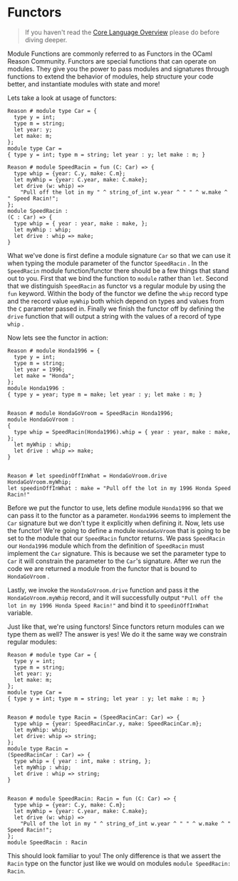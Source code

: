 # Functors

> If you haven't read the [Core Language Overview](/reader/guides/native/anIntroductionToReason/coreLanguage/coreLanguage) please do before diving deeper.

Module Functions are commonly referred to as Functors in the OCaml Reason Community. Functors are special functions that can operate on modules. They give you the power to pass modules and signatures through functions to extend the behavior of modules, help structure your code better, and instantiate modules with state and more!

Lets take a look at usage of functors:

```reason
Reason # module type Car = {
  type y = int;
  type m = string;
  let year: y;
  let make: m;
};
module type Car =
{ type y = int; type m = string; let year : y; let make : m; }

Reason # module SpeedRacin = fun (C: Car) => {
  type whip = {year: C.y, make: C.m};
  let myWhip = {year: C.year, make: C.make};
  let drive (w: whip) =>
    "Pull off the lot in my " ^ string_of_int w.year ^ " " ^ w.make ^ " Speed Racin!";
};
module SpeedRacin :
(C : Car) => {
  type whip = { year : year, make : make, };
  let myWhip : whip;
  let drive : whip => make;
}
```

What we've done is first define a module signature `Car` so that we can use it when typing the module parameter of the functor `SpeedRacin` . In the `SpeedRacin` module function/functor there should be a few things that stand out to you. First that we bind the function to `module` rather than `let`. Second that we distinguish `SpeedRacin` as functor vs a regular module by using the `fun` keyword. Within the body of the functor we define the `whip` record type and the record value `myWhip` both which depend on types and values from the `C` parameter passed in. Finally we finish the functor off by defining the `drive` function that will output a string with the values of a record of type `whip` .

Now lets see the functor in action:

```reason
Reason # module Honda1996 = {
  type y = int;
  type m = string;
  let year = 1996;
  let make = "Honda";
};
module Honda1996 :
{ type y = year; type m = make; let year : y; let make : m; }


Reason # module HondaGoVroom = SpeedRacin Honda1996;
module HondaGoVroom :
{
  type whip = SpeedRacin(Honda1996).whip = { year : year, make : make, };
  let myWhip : whip;
  let drive : whip => make;
}


Reason # let speedinOffInWhat = HondaGoVroom.drive HondaGoVroom.myWhip;
let speedinOffInWhat : make = "Pull off the lot in my 1996 Honda Speed Racin!"
```

Before we put the functor to use, lets define module `Honda1996` so that we can pass it to the functor as a parameter. `Honda1996` seems to implement the `Car` signature but we don't type it explicitly when defining it. Now, lets use the functor! We're going to define a module `HondaGoVroom` that is going to be set to the module that our `SpeedRacin` functor returns. We pass `SpeedRacin` our `Honda1996` module which from the definition of `SpeedRacin` must implement the `Car` signature. This is because we set the parameter type to `Car` it will constrain the parameter to the `Car`'s signature. After we run the code we are returned a module from the functor that is bound to `HondaGoVroom` .

Lastly, we invoke the `HondaGoVroom.drive` function and pass it the `HondaGoVroom.myWhip` record, and it will successfully output `"Pull off the lot in my 1996 Honda Speed Racin!"` and bind it to `speedinOffInWhat` variable.

Just like that, we're using functors! Since functors return modules can we type them as well? The answer is yes! We do it the same way we constrain regular modules:

```reason
Reason # module type Car = {
  type y = int;
  type m = string;
  let year: y;
  let make: m;
};
module type Car =
{ type y = int; type m = string; let year : y; let make : m; }


Reason # module type Racin = (SpeedRacinCar: Car) => {
  type whip = {year: SpeedRacinCar.y, make: SpeedRacinCar.m};
  let myWhip: whip;
  let drive: whip => string;
};
module type Racin =
(SpeedRacinCar : Car) => {
  type whip = { year : int, make : string, };
  let myWhip : whip;
  let drive : whip => string;
}


Reason # module SpeedRacin: Racin = fun (C: Car) => {
  type whip = {year: C.y, make: C.m};
  let myWhip = {year: C.year, make: C.make};
  let drive (w: whip) =>
    "Pull of the lot in my " ^ string_of_int w.year ^ " " ^ w.make ^ " Speed Racin!";
};
module SpeedRacin : Racin
```

This should look familiar to you! The only difference is that we assert the `Racin` type on the functor just like we would on modules `module SpeedRacin: Racin`.
